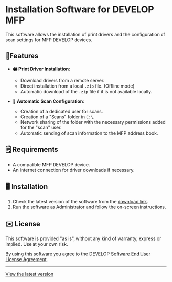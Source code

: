 # Installation Software for DEVELOP MFP 

This software allows the installation of print drivers and the configuration of scan settings for MFP DEVELOP devices.

## 💎Features

- **🖨️ Print Driver Installation**:
  - Download drivers from a remote server.
  - Direct installation from a local `.zip` file. (Offline mode)
  - Automatic download of the `.zip` file if it is not available locally.

- **📩 Automatic Scan Configuration**:
  - Creation of a dedicated user for scans.
  - Creation of a "Scans" folder in `C:\`.
  - Network sharing of the folder with the necessary permissions added for the "scan" user.
  - Automatic sending of scan information to the MFP address book.

## 🗒️ Requirements

- A compatible MFP DEVELOP device.
- An internet connection for driver downloads if necessary.

## 🖥️ Installation

1. Check the latest version of the software from the [download link](https://github.com/iSh0ck/Vela31---Ineo/releases).
2. Run the software as Administrator and follow the on-screen instructions.

## ✉️ License

This software is provided "as is", without any kind of warranty, express or implied. Use at your own risk.

By using this software you agree to the DEVELOP [Software End User License Agreement](https://github.com/iSh0ck/DEVELOP_Setup_Tool/blob/main/DEVELOP%20-%20Software%20End%20User%20License%20Agreement.txt).

---

[View the latest version](https://github.com/iSh0ck/Vela31---Ineo/releases)
